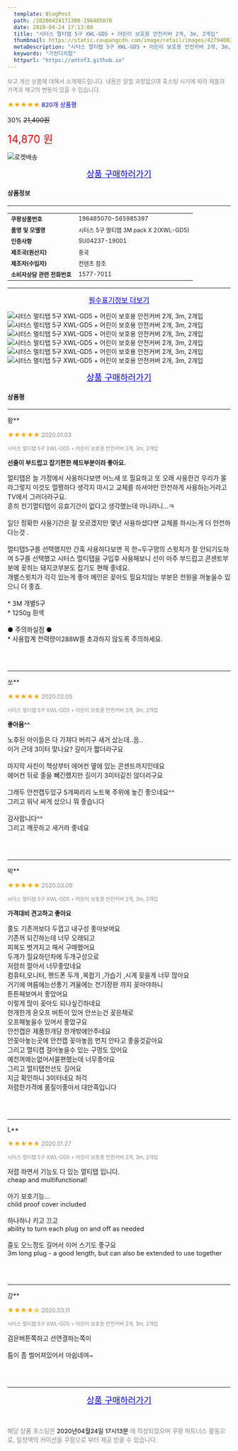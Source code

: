 ```yaml
---
  template: BlogPost
  path: /20200424171300-196485070
  date: 2020-04-24 17:13:00
  title: "시터스 멀티탭 5구 XWL-GD5 + 어린이 보호용 안전커버 2개, 3m, 2개입"
  thumbnail: https://static.coupangcdn.com/image/retail/images/427940027234-5b2a650d-ba3b-4d05-9267-01071efec13e.jpg
  metaDescription: "시터스 멀티탭 5구 XWL-GD5 + 어린이 보호용 안전커버 2개, 3m, 2개입,가전디지털"
  keywords: "가전디지털"
  httpurl: "https://antnf3.github.io"
---
```

  
<span style="color: #888;font-size:0.8rem">보고 계신 상품에 대해서 소개해드립니다.
내용은 일절 과장없으며 포스팅 시기에 따라 제품의 가격과 재고의 변동이 있을 수 있습니다.</span>
  
<span style="color: orange;">★★★★★</span> <span style="color: blue;font-size: 0.85rem;">820개 상품평</span>

<span style="font-size: 0.9rem">30%</span> <span style="font-size: 0.9rem">~~21,400원~~</span>

<span style="color: red;font-size: 1.5rem;">14,870 원</span>

![로켓배송](https://postfiles.pstatic.net/MjAyMDA0MTBfMjcz/MDAxNTg2NDQ1OTAwMDc5.1T-Iy6-X12_V8iyof2OtSqUCu6urPUUOnjG41kbMy_kg.c1eqxaGayJ1XX0TGV24QXbZg9dvQ9C_dYZx39G_Z7Wog.PNG.cigshop2/rocket_logo.png?type=w773)

<p align="center"><a href="http://me2.do/GUG5soaV" style="font-size: 1.2rem; color: blue;">상품 구매하러가기</a></p>

#### 상품정보

---

|                  |                       |
| ---------------- | --------------------- |
| **<span style="font-size:0.8rem;">쿠팡상품번호</span>** | <span style="font-size:0.8rem;">196485070-565985397</span> |
| **<span style="font-size:0.8rem;">품명 및 모델명</span>**    | <span style="font-size:0.8rem;">시터스 5구 멀티탭  3M pack X 2(XWL-GD5)</span>        |
| **<span style="font-size:0.8rem;">인증사항</span>**    | <span style="font-size:0.8rem;">SU04237-19001</span>        |
| **<span style="font-size:0.8rem;">제조국(원산지)</span>**    | <span style="font-size:0.8rem;">중국</span>        |
| **<span style="font-size:0.8rem;">제조자(수입자)</span>**    | <span style="font-size:0.8rem;">컨텐츠 참조</span>        |
| **<span style="font-size:0.8rem;">소비자상담 관련 전화번호</span>**    | <span style="font-size:0.8rem;">1577-7011</span>        |

---

<p align="center"><a href="http://me2.do/GUG5soaV" style="font-size: 1rem; color: blue;">필수표기정보 더보기</a></p>

![시터스 멀티탭 5구 XWL-GD5 + 어린이 보호용 안전커버 2개, 3m, 2개입](http://thumbnail6.coupangcdn.com/thumbnails/remote/q89/image/retail/images/248185330921754-5c3bfbf2-8011-44f1-b7a0-1b576c3695dc.jpg)
![시터스 멀티탭 5구 XWL-GD5 + 어린이 보호용 안전커버 2개, 3m, 2개입](http://thumbnail9.coupangcdn.com/thumbnails/remote/q89/image/retail/images/248185276976833-3c87ac77-f33d-4171-b95b-dcda20807a92.jpg)
![시터스 멀티탭 5구 XWL-GD5 + 어린이 보호용 안전커버 2개, 3m, 2개입](http://thumbnail9.coupangcdn.com/thumbnails/remote/q89/image/retail/images/249343162367486-3c0998b1-cb37-42dc-8f70-8cc01c2ee942.jpg)
![시터스 멀티탭 5구 XWL-GD5 + 어린이 보호용 안전커버 2개, 3m, 2개입](http://thumbnail7.coupangcdn.com/thumbnails/remote/q89/image/retail/images/248185269295910-e4cda16a-079c-4cc6-9737-c5328f22b6d6.jpg)
![시터스 멀티탭 5구 XWL-GD5 + 어린이 보호용 안전커버 2개, 3m, 2개입](http://thumbnail7.coupangcdn.com/thumbnails/remote/q89/image/retail/images/249343152963559-570088fd-83f4-4867-af02-c07f5219e0d0.jpg)
![시터스 멀티탭 5구 XWL-GD5 + 어린이 보호용 안전커버 2개, 3m, 2개입](http://thumbnail8.coupangcdn.com/thumbnails/remote/q89/image/retail/images/249343160028978-40e36eaf-7905-4222-be2a-4f1a92e397d3.jpg)

<p align="center"><a href="http://me2.do/GUG5soaV" style="font-size: 1.2rem; color: blue;">상품 구매하러가기</a></p>

#### 상품평
  
---
  
황**
    
<span style="color: orange;">★★★★★</span> <span style="font-size:0.8rem;color: #888;">2020.01.03</span>
    
<span style="color: #888;font-size:0.7rem">시터스 멀티탭 5구 XWL-GD5 + 어린이 보호용 안전커버 2개, 3m, 2개입</span>
    
<span style="font-size:0.85rem">**선줄이 부드럽고 잡기편한 헤드부분이라 좋아요.**</span>
    
<span style="font-size: 0.9rem;">멀티탭은 늘 가정에서 사용하다보면 어느새 또 필요하고 또 오래 사용한건 우리가 몰라그렇지 이것도 멀쩡하다 생각지 마시고 교체를 하셔야만 안전하게 사용하는거라고 TV에서 그러더라구요.<br/>흔히 전기멀티탭이 유효기간이 없다고 생각했는데 아니라니...ㅋ<br/><br/>일단 정확한 사용기간은 잘 모르겠지만 몇년 사용하셨다면 교체를 하시는게 더 안전하다는것 .<br/><br/>멀티탭5구를 선택했지만 간혹 사용하다보면 꼭 한~두구멍의 스윗치가 잘 안되기도하여 5구를 선택했고 시터스 멀티탭을 구입후 사용해보니 선이 아주 부드럽고 콘센트부분에 꽂히는 돼지코부분도 잡기도 편해 좋네요.<br/>개별스윗치가 각각 있는게 좋아 메인은 꽂아도 필요치않는 부분은 전원을 꺼놓을수 있으니 더 좋죠.<br/><br/> * 3M 개별5구<br/>* 1250g 흰색<br/><br/>●  주의하실점  ●<br/>* 사용합계 전력량이288W를 초과하지 않도록 주의하세요.</span>
    
<br>
<br>

---
  
쏘**
    
<span style="color: orange;">★★★★★</span> <span style="font-size:0.8rem;color: #888;">2020.02.05</span>
    
<span style="color: #888;font-size:0.7rem">시터스 멀티탭 5구 XWL-GD5 + 어린이 보호용 안전커버 2개, 3m, 2개입</span>
    
<span style="font-size:0.85rem">**좋아욤^^**</span>
    
<span style="font-size: 0.9rem;">노후된 아이들은 다 가져다 버리구 새거 샀는데..음..<br/>이거 근데 3미터 맞나요? 길이가 짧더라구요<br/><br/>마지막 사진이 책상부터 에어컨 옆에 있는 콘센트까지인데요<br/>에어컨 뒤로 줄을 빼긴했지만 길이기 3미터깉진 않더리구요<br/><br/>그래두 안전캡두있구 5개짜리리 노트북 주위에 놓긴 좋으네요^^<br/>그리고 워낙 싸게 샀으니 뭐 좋습니다<br/><br/>감사합니다^^<br/>그리고  깨끗하고 새거라 좋네요</span>
    
<br>
<br>

---
  
박**
    
<span style="color: orange;">★★★★★</span> <span style="font-size:0.8rem;color: #888;">2020.03.09</span>
    
<span style="color: #888;font-size:0.7rem">시터스 멀티탭 5구 XWL-GD5 + 어린이 보호용 안전커버 2개, 3m, 2개입</span>
    
<span style="font-size:0.85rem">**가격대비 견고하고 좋아요**</span>
    
<span style="font-size: 0.9rem;">줄도 기존꺼보다 두껍고 내구성 좋아보여요<br/>기존꺼 되긴하는데 너무 오래되고<br/>피복도 벗겨지고 해서 구매했어요<br/>두개가 필요하던차에 두개구성으로<br/>저렴히 팔아서 너무좋았네요<br/>컴퓨터,모니터, 핸드폰 두개 ,복합기 ,가습기 ,시계 꽂을게 너무 많아요<br/>거기에 여름에는선풍기 겨울에는 전기장판 까지 꽂아야하니<br/>튼튼해보여서 좋았어요<br/>이렇게 많이 꽂아도 되나싶긴하네요<br/>한개한개 온오프 버튼이 있어 안쓰는건 꽂은채로<br/>오프해놓을수 있어서 좋았구요<br/>안전캡은 제품한개당 한개밖에안주네요<br/>안꽂아놓는곳에 안전캡 꽂아놓음 먼지 안타고 좋을것같아요<br/>그리고 멀티캡 걸어놓을수 있는 구멍도 있어요<br/>예전꺼에는없어서불편했는데 너무좋아요<br/>그리고 멀티탭전선도 길어요<br/>지금 확인하니 3미터네요 허걱<br/>저렴한가격에 품질이좋아서 대만족입니다</span>
    
<br>
<br>

---
  
L**
    
<span style="color: orange;">★★★★★</span> <span style="font-size:0.8rem;color: #888;">2020.01.27</span>
    
<span style="color: #888;font-size:0.7rem">시터스 멀티탭 5구 XWL-GD5 + 어린이 보호용 안전커버 2개, 3m, 2개입</span>
    

    
<span style="font-size: 0.9rem;">저렴 하면서 기능도 다 있는 멀티탭 입니다. <br/>cheap and multifunctional!<br/><br/>아기 보호기능...<br/>child proof cover included <br/><br/>하나하나 키고 끄고 <br/>ability to turn each plug on and off as needed<br/><br/>즐도 오느정도 길어서 이어 스기도 좋구요<br/>3m long plug - a good length, but can also be extended to use together</span>
    
<br>
<br>

---
  
강**
    
<span style="color: orange;">★★★★☆</span> <span style="font-size:0.8rem;color: #888;">2020.03.11</span>
    
<span style="color: #888;font-size:0.7rem">시터스 멀티탭 5구 XWL-GD5 + 어린이 보호용 안전커버 2개, 3m, 2개입</span>
    

    
<span style="font-size: 0.9rem;">검은버튼쪽하고 선연결하는쪽이<br/><br/>틈이 좀 벌어져있어서 아쉽네여~</span>
    
<br>
<br>


  
---
  
<p align="center"><a href="http://me2.do/GUG5soaV" style="font-size: 1.2rem; color: blue;">상품 구매하러가기</a></p>
  
<br>
  
<span style="font-size: 0.85rem; color: #888;">해당 상품 포스팅은 <span style="color: #000;"> 2020년04월24일 17시13분 </span> 에 작성되었으며 쿠팡 파트너스 활동으로, 일정액의 커미션을 쿠팡으로 부터 제공 받을 수 있습니다.</span>